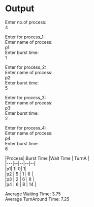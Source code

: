 # Output

Enter no.of process:  
4  
  
Enter for process_1:    
Enter name of process:  
p1  
Enter burst time:  
1  
  
Enter for process_2:    
Enter name of process:  
p2  
Enter burst time:  
5  
  
Enter for process_3:    
Enter name of process:  
p3  
Enter burst time:  
2  
  
Enter for process_4:    
Enter name of process:  
p4  
Enter burst time:  
6    
  
|Process| Burst Time  |Wait Time   |  TurnA  |  
|---|--|--|--|--|   
|p1|              1|                       0|                       1|    
|p2         |     5      |                 1   |                    6  |  
|p3        |      2       |                6  |                     8  |  
|p4       |       6        |               8 |                      14  |  
    
Average Waiting Time: 3.75  
Average TurnAround Time: 7.25  